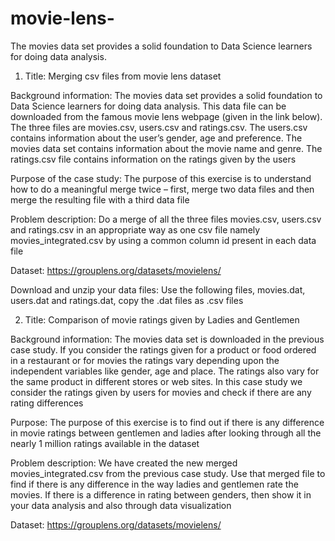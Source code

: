 # movie-lens-
The movies data set provides a solid foundation to Data Science learners for doing data analysis.


1.	Title: Merging csv files from movie lens dataset

Background information: The movies data set provides a solid foundation to Data Science learners for doing data analysis. This data file can be downloaded from the famous movie lens webpage (given in the link below). The three files are movies.csv, users.csv and ratings.csv. The users.csv contains information about the user’s gender, age and preference. The movies data set contains information about the movie name and genre. The ratings.csv file contains information on the ratings given by the users

Purpose of the case study: The purpose of this exercise is to understand how to do a meaningful merge twice – first, merge two data files and then merge the resulting file with a third data file

Problem description: Do a merge of all the three files movies.csv, users.csv and ratings.csv in an appropriate way as one csv file namely movies_integrated.csv by using a common column id present in each data file

Dataset:  https://grouplens.org/datasets/movielens/

Download and unzip your data files: Use the following files, movies.dat, users.dat and ratings.dat, copy the .dat files as .csv files

2.	Title:  Comparison of movie ratings given by Ladies and Gentlemen

Background information: The movies data set is downloaded in the previous case study. If you consider the ratings given for a product or food ordered in a restaurant or for movies the ratings vary depending upon the independent variables like gender, age and place. The ratings also vary for the same product in different stores or web sites. In this case study we consider the ratings given by users for movies and check if there are any rating differences

Purpose: The purpose of this exercise is to find out if there is any difference in movie ratings between gentlemen and ladies after looking through all the nearly 1 million ratings available in the dataset

Problem description: We have created the new merged movies_integrated.csv from the previous case study. Use that merged file to find if there is any difference in the way ladies and gentlemen rate the movies. If there is a difference in rating between genders, then show it in your data analysis and also through data visualization

Dataset:  https://grouplens.org/datasets/movielens/
